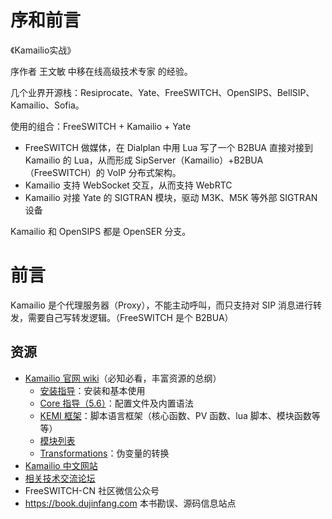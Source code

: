 # 序和前言

《Kamailio实战》

序作者 王文敏 中移在线高级技术专家 的经验。

几个业界开源栈：Resiprocate、Yate、FreeSWITCH、OpenSIPS、BellSIP、Kamailio、Sofia。

使用的组合：FreeSWITCH + Kamailio + Yate

- FreeSWITCH 做媒体，在 Dialplan 中用 Lua 写了一个 B2BUA 直接对接到 Kamailio 的 Lua，从而形成 SipServer（Kamailio）+B2BUA（FreeSWITCH）的 VoIP 分布式架构。
- Kamailio 支持 WebSocket 交互，从而支持 WebRTC
- Kamailio 对接 Yate 的 SIGTRAN 模块，驱动 M3K、M5K 等外部 SIGTRAN 设备

Kamailio 和 OpenSIPS 都是 OpenSER 分支。

# 前言

Kamailio 是个代理服务器（Proxy），不能主动呼叫，而只支持对 SIP 消息进行转发，需要自己写转发逻辑。（FreeSWITCH 是个 B2BUA）

## 资源

- [Kamailio 官网 wiki](https://www.kamailio.org/wikidocs/)（必知必看，丰富资源的总纲）
  - [安装指导](https://kamailio.org/docs/tutorials/5.6.x/kamailio-install-guide-git/)：安装和基本使用
  - [Core 指导（5.6）](https://www.kamailio.org/wikidocs/cookbooks/5.6.x/core/)：配置文件及内置语法
  - [KEMI 框架](https://kamailio.org/docs/tutorials/5.6.x/kamailio-kemi-framework/)：脚本语言框架（核心函数、PV 函数、lua 脚本、模块函数等等）
  - [模块列表](https://www.kamailio.org/docs/modules/stable/)
  - [Transformations](https://www.kamailio.org/wikidocs/cookbooks/5.6.x/transformations/)：伪变量的转换
- [Kamailio 中文网站](http://www.kamailio.org.cn/ )
- [相关技术交流论坛](http://rts.cn/ )
- FreeSWITCH-CN 社区微信公众号
- https://book.dujinfang.com 本书勘误、源码信息站点
